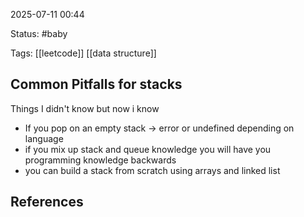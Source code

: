 2025-07-11 00:44

Status: #baby 

Tags:  [[leetcode]] [[data structure]]

## Common Pitfalls for stacks
Things I didn't know but now i know 
- If you pop on an empty stack -> error or undefined depending on language
- if you mix up stack and queue knowledge you will have you programming knowledge backwards
- you can build a stack from scratch using arrays and linked list

## References 